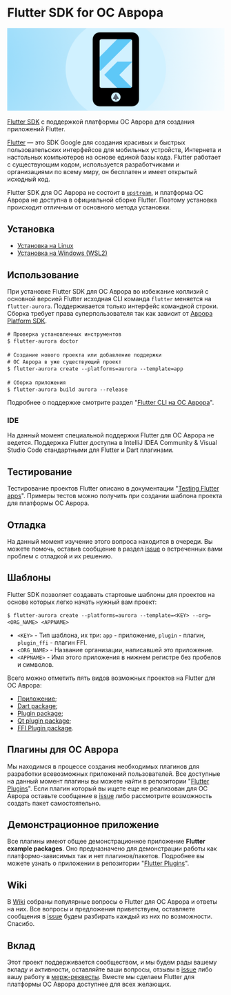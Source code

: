 # Flutter SDK for ОС Аврора

![preview.png](documentation/data/preview.png)

[Flutter SDK](https://github.com/flutter/flutter) с поддержкой платформы ОС Аврора для создания приложений Flutter.

[Flutter](https://flutter.dev/) — это SDK Google для создания красивых и быстрых пользовательских интерфейсов для мобильных устройств, Интернета и настольных компьютеров на основе единой базы кода. Flutter работает с существующим кодом, используется разработчиками и организациями по всему миру, он бесплатен и имеет открытый исходный код.

Flutter SDK для ОС Аврора не состоит в [`upstream`](https://en.wikipedia.org/wiki/Upstream_(software_development)), и платформа ОС Аврора не доступна в официальной сборке Flutter. Поэтому установка происходит отличным от основного метода установки.

## Установка

* [Установка на Linux](documentation/install_linux.md)
* [Установка на Windows (WSL2)](documentation/install_wsl2.md)

## Использование

При установке Flutter SDK для ОС Аврора во избежание коллизий с основной версией Flutter исходная CLI команда `flutter` меняется на `flutter-aurora`. Поддерживается только интерфейс командной строки. Сборка требует права суперпользователя так как зависит от [Аврора Platform SDK](https://developer.auroraos.ru/doc/software_development/psdk).

```shell
# Проверка установленных инструментов
$ flutter-aurora doctor

# Создание нового проекта или добавление поддержки
# ОС Аврора в уже существующий проект
$ flutter-aurora create --platforms=aurora --template=app

# Сборка приложения
$ flutter-aurora build aurora --release
```

Подробнее о поддержке смотрите раздел "[Flutter CLI на ОС Аврора](documentation/cli.md)".

### IDE

На данный момент специальной поддержки Flutter для ОС Аврора не ведется. Поддержка Flutter доступна в IntelliJ IDEA Community & Visual Studio Code стандартными для Flutter и Dart плагинами.

## Тестирование

Тестирование проектов Flutter описано в документации "[Testing Flutter apps](https://docs.flutter.dev/testing/overview)". Примеры тестов можно получить при создании шаблона проекта для платформы ОС Аврора.

## Отладка

На данный момент изучение этого вопроса находится в очереди. Вы можете помочь, оставив сообщение в раздел [issue](https://gitlab.com/omprussia/flutter/flutter/-/issues) о встреченных вами проблем с отладкой и их решению.

## Шаблоны

Flutter SDK позволяет создавать стартовые шаблоны для проектов на основе которых легко начать нужный вам проект:

```shell
$ flutter-aurora create --platforms=aurora --template=<KEY> --org=<ORG_NAME> <APPNAME>
```

- `<KEY>` - Тип шаблона, их три: `app` - приложение, `plugin` - плагин, `plugin_ffi` - плагин FFI.
- `<ORG_NAME>` - Название организации, написавшей это приложение. 
- `<APPNAME>` - Имя этого приложения в нижнем регистре без пробелов и символов. 

Всего можно отметить пять видов возможных проектов на Flutter для ОС Аврора:

- [Приложение](documentation/application.md);
- [Dart package](https://gitlab.com/omprussia/flutter/flutter-plugins/-/blob/master/documentation/dart_package.md);
- [Plugin package](https://gitlab.com/omprussia/flutter/flutter-plugins/-/blob/master/documentation/plugin_package.md);
- [Qt plugin package](https://gitlab.com/omprussia/flutter/flutter-plugins/-/blob/master/documentation/qt_plugin_package.md);
- [FFI Plugin package](https://gitlab.com/omprussia/flutter/flutter-plugins/-/blob/master/documentation/ffi_plugin_package.md).

## Плагины для ОС Аврора

Мы находимся в процессе создания необходимых плагинов для разработки всевозможных приложений пользователей. Все доступные на данный момент плагины вы можете найти в репозитории "[Flutter Plugins](https://gitlab.com/omprussia/flutter/flutter-plugins)". Если плагин который вы ищете еще не реализован для ОС Аврора оставьте сообщение в [issue](https://gitlab.com/omprussia/flutter/flutter-plugins/-/issues) либо рассмотрите возможность создать пакет самостоятельно.

## Демонстрационное приложение

Все плагины имеют общее демонстрационное приложение **Flutter example packages**. Оно предназначено для демонстрации работы как платформо-зависимых так и нет плагинов/пакетов. Подробнее вы можете узнать о приложении в репозитории "[Flutter Plugins](https://gitlab.com/omprussia/flutter/flutter-plugins)".

## Wiki

В [Wiki](documentation/wiki.md) собраны популярные вопросы о Flutter для ОС Аврора и ответы на них. Все вопросы и предложения приветствуем, оставляете сообщения в [issue](https://gitlab.com/omprussia/flutter/flutter/-/issues) будем разбирать каждый из них по возможности. Спасибо.

## Вклад

Этот проект поддерживается сообществом, и мы будем рады вашему вкладу и активности, оставляйте ваши вопросы, отзывы в [issue](https://gitlab.com/omprussia/flutter/flutter/-/issues) либо вашу работу в [мерж-реквесты](https://gitlab.com/omprussia/flutter/flutter/-/merge_requests). Вместе мы сделаем Flutter для платформы ОС Аврора доступнее для всех желающих.
